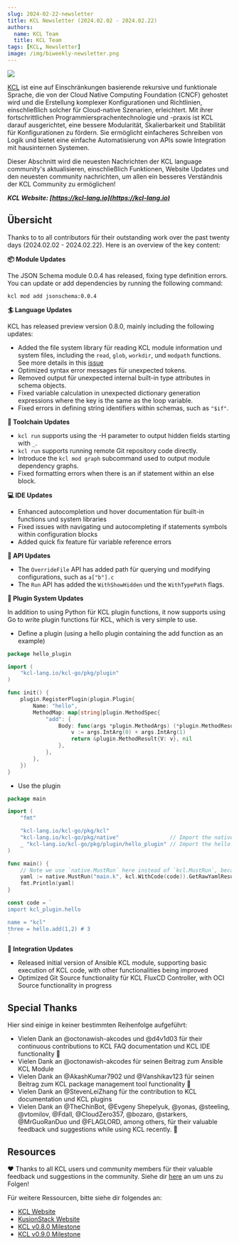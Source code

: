 ```yaml
---
slug: 2024-02-22-newsletter
title: KCL Newsletter (2024.02.02 - 2024.02.22)
authors:
  name: KCL Team
  title: KCL Team
tags: [KCL, Newsletter]
image: /img/biweekly-newsletter.png
---
```


![](/img/biweekly-newsletter.png)

[KCL](https://github.com/kcl-lang) ist eine auf Einschränkungen basierende rekursive und funktionale Sprache, die von der Cloud Native Computing Foundation (CNCF) gehostet wird und die Erstellung komplexer Konfigurationen und Richtlinien, einschließlich solcher für Cloud-native Szenarien, erleichtert. Mit ihrer fortschrittlichen Programmiersprachentechnologie und -praxis ist KCL darauf ausgerichtet, eine bessere Modularität, Skalierbarkeit und Stabilität für Konfigurationen zu fördern. Sie ermöglicht einfacheres Schreiben von Logik und bietet eine einfache Automatisierung von APIs sowie Integration mit hausinternen Systemen.

Dieser Abschnitt wird die neuesten Nachrichten der KCL language community's aktualisieren, einschließlich Funktionen, Website Updates und den neuesten community nachrichten, um allen ein besseres Verständnis der KCL Community zu ermöglichen!

**_KCL Website: [https://kcl-lang.io](https://kcl-lang.io)_**

## Übersicht

Thanks to to all contributors für their outstanding work over the past twenty days (2024.02.02 - 2024.02.22). Here is an overview of the key content:

**📦 Module Updates**

The JSON Schema module 0.0.4 has released, fixing type definition errors. You can update or add dependencies by running the following command:

```shell
kcl mod add jsonschema:0.0.4
```

**🏄 Language Updates**

KCL has released preview version 0.8.0, mainly including the following updates:

- Added the file system library für reading KCL module information und system files, including the `read`, `glob`, `workdir`, und `modpath` functions. See more details in this [issue](https://github.com/kcl-lang/kcl/issues/1049)
- Optimized syntax error messages für unexpected tokens.
- Removed output für unexpected internal built-in type attributes in schema objects.
- Fixed variable calculation in unexpected dictionary generation expressions where the key is the same as the loop variable.
- Fixed errors in defining string identifiers within schemas, such as `"$if"`.

**🔧 Toolchain Updates**

- `kcl run` supports using the -H parameter to output hidden fields starting with `_`.
- `kcl run` supports running remote Git repository code directly.
- Introduce the `kcl mod graph` subcommand used to output module dependency graphs.
- Fixed formatting errors when there is an if statement within an else block.

**💻 IDE Updates**

- Enhanced autocompletion und hover documentation für built-in functions und system libraries
- Fixed issues with navigating und autocompleting if statements symbols within configuration blocks
- Added quick fix feature für variable reference errors

**🎁 API Updates**

- The `OverrideFile` API has added path für querying und modifying configurations, such as `a["b"].c`
- The `Run` API has added the `WithShowHidden` und the `WithTypePath` flags.

**🚀 Plugin System Updates**

In addition to using Python für KCL plugin functions, it now supports using Go to write plugin functions für KCL, which is very simple to use.

- Define a plugin (using a hello plugin containing the add function as an example)

```go
package hello_plugin

import (
	"kcl-lang.io/kcl-go/pkg/plugin"
)

func init() {
	plugin.RegisterPlugin(plugin.Plugin{
		Name: "hello",
		MethodMap: map[string]plugin.MethodSpec{
			"add": {
				Body: func(args *plugin.MethodArgs) (*plugin.MethodResult, error) {
					v := args.IntArg(0) + args.IntArg(1)
					return &plugin.MethodResult{V: v}, nil
				},
			},
		},
	})
}
```

- Use the plugin

```go
package main

import (
	"fmt"

	"kcl-lang.io/kcl-go/pkg/kcl"
	"kcl-lang.io/kcl-go/pkg/native"                // Import the native API
	_ "kcl-lang.io/kcl-go/pkg/plugin/hello_plugin" // Import the hello plugin
)

func main() {
	// Note we use `native.MustRun` here instead of `kcl.MustRun`, because it needs the cgo feature.
	yaml := native.MustRun("main.k", kcl.WithCode(code)).GetRawYamlResult()
	fmt.Println(yaml)
}

const code = `
import kcl_plugin.hello

name = "kcl"
three = hello.add(1,2) # 3
`
```

**🚢 Integration Updates**

- Released initial version of Ansible KCL module, supporting basic execution of KCL code, with other functionalities being improved
- Optimized Git Source functionality für KCL FluxCD Controller, with OCI Source functionality in progress

## Special Thanks

Hier sind einige in keiner bestimmten Reihenfolge aufgeführt:

- Vielen Dank an @octonawish-akcodes und @d4v1d03 für their continuous contributions to KCL FAQ documentation und KCL IDE functionality 🙌
- Vielen Dank an @octonawish-akcodes für seinen Beitrag zum Ansible KCL Module
- Vielen Dank an @AkashKumar7902 und @Vanshikav123 für seinen Beitrag zum KCL package management tool functionality 🙌
- Vielen Dank an @StevenLeiZhang für the contribution to KCL documentation und KCL plugins
- Vielen Dank an @TheChinBot, @Evgeny Shepelyuk, @yonas, @steeling, @vtomilov, @Fdall, @CloudZero357, @bozaro, @starkers, @MrGuoRanDuo und @FLAGLORD, among others, für their valuable feedback und suggestions while using KCL recently. 🙌

## Resources

❤️ Thanks to all KCL users und community members für their valuable feedback und suggestions in the community. Siehe dir [here](https://github.com/kcl-lang/community) an um uns zu Folgen!

Für weitere Ressourcen, bitte siehe dir folgendes an:

- [KCL Website](https://kcl-lang.io/)
- [KusionStack Website](https://kusionstack.io/)
- [KCL v0.8.0 Milestone](https://github.com/kcl-lang/kcl/milestone/8)
- [KCL v0.9.0 Milestone](https://github.com/kcl-lang/kcl/milestone/9)
